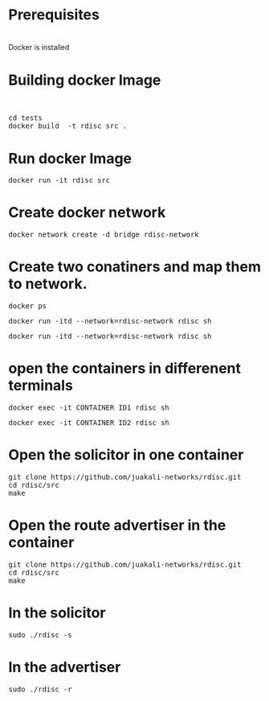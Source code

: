 # 
# Prerequisites
#


Docker is installed
 







# Building docker Image
<pre> 

cd tests
docker build  -t rdisc_src .
</pre>


# Run docker Image

<pre>docker run -it rdisc_src</pre>



# Create docker network

<pre>docker network create -d bridge rdisc-network</pre>


# Create two conatiners and map them to network.

<pre>docker ps</pre>
<pre>docker run -itd --network=rdisc-network rdisc sh</pre>
<pre>docker run -itd --network=rdisc-network rdisc sh</pre>



# open the containers in differenent terminals

<pre>docker exec -it CONTAINER_ID1 rdisc sh</pre>
<pre>docker exec -it CONTAINER_ID2 rdisc sh</pre>


# Open the solicitor in one container


<pre>
git clone https://github.com/juakali-networks/rdisc.git
cd rdisc/src
make
</pre>


# Open the route advertiser in the container


<pre>
git clone https://github.com/juakali-networks/rdisc.git
cd rdisc/src
make
</pre>


# In the solicitor
<pre>sudo ./rdisc -s</pre>


# In the advertiser

<pre>sudo ./rdisc -r</pre>




